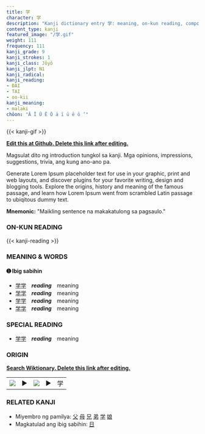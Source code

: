 ```yaml
---
title: 学
character: 学
description: "Kanji dictionary entry 学: meaning, on-kun reading, compounds, origin, related kanji"
content_type: kanji
featured_image: "/学.gif"
weight: 111
frequency: 111
kanji_grade: 9
kanji_strokes: 1
kanji_class: Jōyō
kanji_jlpt: N1
kanji_radical: 
kanji_reading: 
- DAI
- TAI
- oo-kii
kanji_meaning:
- malaki
chōon: "Ā Ī Ū Ē Ō ā ī ū ē ō ’"
---
```

[//]: # (Don't edit the line below. Kanji animated GIF code is automatically generated.)
{{< kanji-gif >}}

[//]: # (Edit below this line.)

**[Edit this at Github. Delete this link after editing.](https://github.com/tim0g/tim/tree/main/content/kanji/学/index.md)**

Magsulat dito ng introduction tungkol sa kanji. Mga opinions, impressions, suggestions, trivia, ang kung ano-ano pa.

Generate Lorem Ipsum placeholder text for use in your graphic, print and web layouts, and discover plugins for your favorite writing, design and blogging tools. Explore the origins, history and meaning of the famous passage, and learn how Lorem Ipsum went from scrambled Latin passage to ubiqitous dummy text.
 
**Mnemonic:** "Maikling sentence na makakatulong sa pagsaulo."

### ON-KUN READING

[//]: # (Don't edit the line below. ON-KUN READING code is automatically generated.)
{{< kanji-reading >}}

### MEANING & WORDS

#### ➊ **Ibig sabihin**
  - [学](../学)[学](../学)　***reading***　meaning
  - [学](../学)[学](../学)　***reading***　meaning
  - [学](../学)[学](../学)　***reading***　meaning
  - [学](../学)[学](../学)　***reading***　meaning

### SPECIAL READING
  - [学](../学)[学](../学)　***reading***　meaning

### ORIGIN

**[Search Wiktionary. Delete this link after editing.](https://wiktionary.org/wiki/学)**
<table class="kanji-table"><tr><td>
<img src="60px-学-bronze.svg.png">
</td><td>▶</td><td>
<img src="60px-学-oracle.svg.png">
</td><td>▶</td>
<td class="kanji-origin">学</td>
</tr></table>

### RELATED KANJI
- Miyembro ng pamilya: [父](../父) [母](../母) [兄](../兄) [弟](../弟) [学](../学) [娘](../娘)
- Magkatulad ang ibig sabihin: [日](../日)
